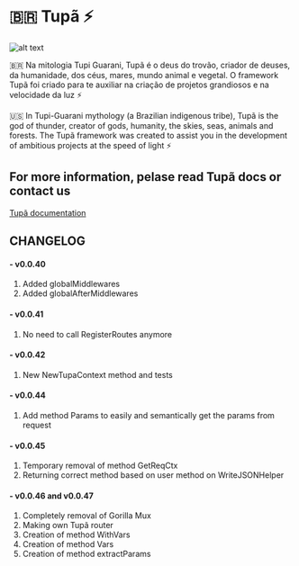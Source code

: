 # 🇧🇷 Tupã ⚡️

![alt text](https://github.com/tupatech/tupa/blob/main/c51f77577765384a17f968e496d804cf.jpg?raw=true)

🇧🇷 Na mitologia Tupi Guarani, Tupã é o deus do trovão, criador de deuses, da humanidade, dos céus, mares, mundo animal e vegetal. O framework Tupã foi criado para te auxiliar na criação de projetos grandiosos e na velocidade da luz ⚡️

🇺🇸 In Tupi-Guarani mythology (a Brazilian indigenous tribe), Tupã is the god of thunder, creator of gods, humanity, the skies, seas, animals and forests. The Tupã framework was created to assist you in the development of ambitious projects at the speed of light ⚡️

## For more information, pelase read Tupã docs or contact us

[Tupã documentation](https://docs.tupa.dev/)

## CHANGELOG

#### - v0.0.40

1. Added globalMiddlewares
2. Added globalAfterMiddlewares

#### - v0.0.41

1. No need to call RegisterRoutes anymore

#### - v0.0.42

1. New NewTupaContext method and tests

#### - v0.0.44

1. Add method Params to easily and semantically get the params from request

#### - v0.0.45

1. Temporary removal of method GetReqCtx
2. Returning correct method based on user method on WriteJSONHelper

#### - v0.0.46 and v0.0.47

1. Completely removal of Gorilla Mux
2. Making own Tupã router
3. Creation of method WithVars
4. Creation of method Vars
5. Creation of method extractParams